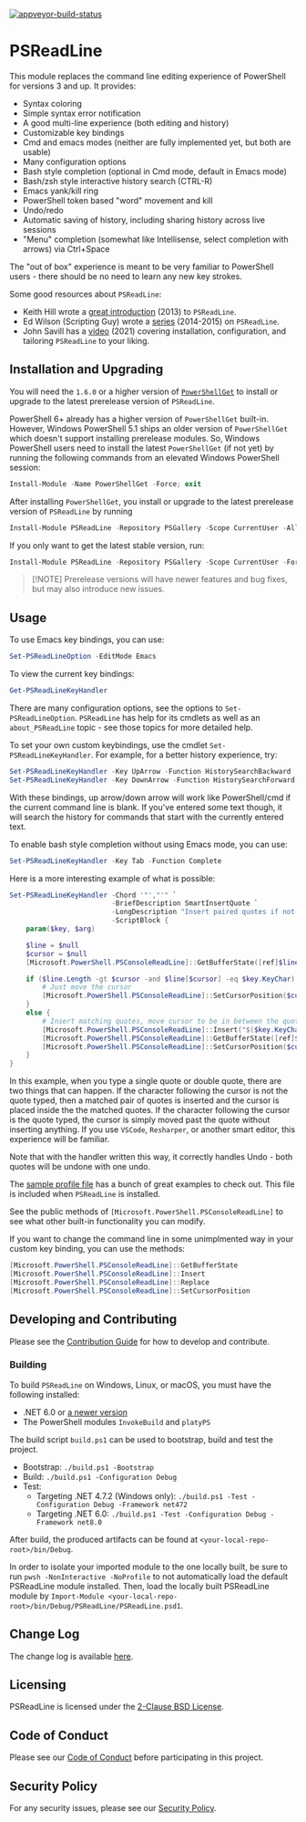 [![appveyor-build-status][]][appveyor-build-site]

[appveyor-build-status]: https://ci.appveyor.com/api/projects/status/9mygtkr9fkov47xv/branch/master?svg=true
[appveyor-build-site]: https://ci.appveyor.com/project/PowerShell/PSReadLine?branch=master

<!--
[![azure-build-status][]][azure-build-site]
[azure-build-status]: https://lzybkr.visualstudio.com/AzurePipelines/_apis/build/status/PSReadLine%20Azure%20Pipeline
[azure-build-site]: https://lzybkr.visualstudio.com/AzurePipelines/_build/latest?definitionId=6
-->

# PSReadLine

This module replaces the command line editing experience of PowerShell for versions 3 and up.
It provides:

* Syntax coloring
* Simple syntax error notification
* A good multi-line experience (both editing and history)
* Customizable key bindings
* Cmd and emacs modes (neither are fully implemented yet, but both are usable)
* Many configuration options
* Bash style completion (optional in Cmd mode, default in Emacs mode)
* Bash/zsh style interactive history search (CTRL-R)
* Emacs yank/kill ring
* PowerShell token based "word" movement and kill
* Undo/redo
* Automatic saving of history, including sharing history across live sessions
* "Menu" completion (somewhat like Intellisense, select completion with arrows) via Ctrl+Space

The "out of box" experience is meant to be very familiar to PowerShell users - there should be no need to learn any new key strokes.

Some good resources about `PSReadLine`:

- Keith Hill wrote a [great introduction](https://rkeithhill.wordpress.com/2013/10/18/psreadline-a-better-line-editing-experience-for-the-powershell-console/) (2013) to `PSReadLine`.
- Ed Wilson (Scripting Guy) wrote a [series](https://devblogs.microsoft.com/scripting/tag/psreadline/) (2014-2015) on `PSReadLine`.
- John Savill has a [video](https://www.youtube.com/watch?v=Q11sSltuTE0) (2021) covering installation, configuration, and tailoring `PSReadLine` to your liking.

## Installation and Upgrading

You will need the `1.6.0` or a higher version of [`PowerShellGet`](https://learn.microsoft.com/en-us/powershell/gallery/powershellget/install-powershellget) to install or upgrade to the latest prerelease version of `PSReadLine`.

PowerShell 6+ already has a higher version of `PowerShellGet` built-in.
However, Windows PowerShell 5.1 ships an older version of `PowerShellGet` which doesn't support installing prerelease modules.
So, Windows PowerShell users need to install the latest `PowerShellGet` (if not yet) by running the following commands from an elevated Windows PowerShell session:

```powershell
Install-Module -Name PowerShellGet -Force; exit
```

After installing `PowerShellGet`, you install or upgrade to the latest prerelease version of `PSReadLine` by running

```powershell
Install-Module PSReadLine -Repository PSGallery -Scope CurrentUser -AllowPrerelease -Force
```

If you only want to get the latest stable version, run:

```powershell
Install-Module PSReadLine -Repository PSGallery -Scope CurrentUser -Force
```

>[!NOTE] Prerelease versions will have newer features and bug fixes, but may also introduce new issues.

## Usage

To use Emacs key bindings, you can use:

```powershell
Set-PSReadLineOption -EditMode Emacs
```

To view the current key bindings:

```powershell
Get-PSReadLineKeyHandler
```

There are many configuration options, see the options to `Set-PSReadLineOption`.
`PSReadLine` has help for its cmdlets as well as an `about_PSReadLine` topic - see those topics for more detailed help.

To set your own custom keybindings, use the cmdlet `Set-PSReadLineKeyHandler`.
For example, for a better history experience, try:

```powershell
Set-PSReadLineKeyHandler -Key UpArrow -Function HistorySearchBackward
Set-PSReadLineKeyHandler -Key DownArrow -Function HistorySearchForward
```

With these bindings, up arrow/down arrow will work like PowerShell/cmd if the current command line is blank.
If you've entered some text though, it will search the history for commands that start with the currently entered text.

To enable bash style completion without using Emacs mode, you can use:

```powershell
Set-PSReadLineKeyHandler -Key Tab -Function Complete
```

Here is a more interesting example of what is possible:

```powershell
Set-PSReadLineKeyHandler -Chord '"',"'" `
                         -BriefDescription SmartInsertQuote `
                         -LongDescription "Insert paired quotes if not already on a quote" `
                         -ScriptBlock {
    param($key, $arg)

    $line = $null
    $cursor = $null
    [Microsoft.PowerShell.PSConsoleReadLine]::GetBufferState([ref]$line, [ref]$cursor)

    if ($line.Length -gt $cursor -and $line[$cursor] -eq $key.KeyChar) {
        # Just move the cursor
        [Microsoft.PowerShell.PSConsoleReadLine]::SetCursorPosition($cursor + 1)
    }
    else {
        # Insert matching quotes, move cursor to be in between the quotes
        [Microsoft.PowerShell.PSConsoleReadLine]::Insert("$($key.KeyChar)" * 2)
        [Microsoft.PowerShell.PSConsoleReadLine]::GetBufferState([ref]$line, [ref]$cursor)
        [Microsoft.PowerShell.PSConsoleReadLine]::SetCursorPosition($cursor - 1)
    }
}
```

In this example, when you type a single quote or double quote, there are two things that can happen.
If the character following the cursor is not the quote typed, then a matched pair of quotes is inserted and the cursor is placed inside the the matched quotes.
If the character following the cursor is the quote typed, the cursor is simply moved past the quote without inserting anything.
If you use `VSCode`, `Resharper`, or another smart editor, this experience will be familiar.

Note that with the handler written this way, it correctly handles Undo - both quotes will be undone with one undo.

The [sample profile file](https://github.com/PowerShell/PSReadLine/blob/master/PSReadLine/SamplePSReadLineProfile.ps1) has a bunch of great examples to check out.  This file is included when `PSReadLine` is installed.

See the public methods of `[Microsoft.PowerShell.PSConsoleReadLine]` to see what other built-in functionality you can modify.

If you want to change the command line in some unimplmented way in your custom key binding, you can use the methods:

```powershell
[Microsoft.PowerShell.PSConsoleReadLine]::GetBufferState
[Microsoft.PowerShell.PSConsoleReadLine]::Insert
[Microsoft.PowerShell.PSConsoleReadLine]::Replace
[Microsoft.PowerShell.PSConsoleReadLine]::SetCursorPosition
```

## Developing and Contributing

Please see the [Contribution Guide][] for how to develop and contribute.

### Building

To build `PSReadLine` on Windows, Linux, or macOS,
you must have the following installed:

* .NET 6.0 or [a newer version](https://www.microsoft.com/net/download)
* The PowerShell modules `InvokeBuild` and `platyPS`

The build script `build.ps1` can be used to bootstrap, build and test the project.

* Bootstrap: `./build.ps1 -Bootstrap`
* Build: `./build.ps1 -Configuration Debug`
* Test:
    * Targeting .NET 4.7.2 (Windows only): `./build.ps1 -Test -Configuration Debug -Framework net472`
    * Targeting .NET 6.0: `./build.ps1 -Test -Configuration Debug -Framework net8.0`

After build, the produced artifacts can be found at `<your-local-repo-root>/bin/Debug`.

In order to isolate your imported module to the one locally built, be sure to run 
`pwsh -NonInteractive -NoProfile` to not automatically load the default PSReadLine module installed.
Then, load the locally built PSReadLine module by `Import-Module <your-local-repo-root>/bin/Debug/PSReadLine/PSReadLine.psd1`.

## Change Log

The change log is available [here](https://github.com/PowerShell/PSReadLine/blob/master/PSReadLine/Changes.txt).

## Licensing

PSReadLine is licensed under the [2-Clause BSD License][].

## Code of Conduct

Please see our [Code of Conduct](.github/CODE_OF_CONDUCT.md) before participating in this project.

## Security Policy

For any security issues, please see our [Security Policy](.github/SECURITY.md).

[Contribution Guide]: https://github.com/PowerShell/PSReadLine/blob/master/.github/CONTRIBUTING.md
[2-Clause BSD License]: https://github.com/PowerShell/PSReadLine/blob/master/License.txt
